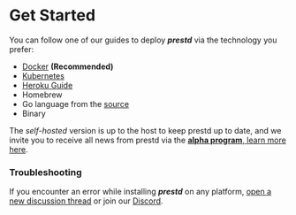 # Get Started

You can follow one of our guides to deploy _**prestd**_ via the technology you prefer:

* [Docker](docker.md) **(Recommended)**
* [Kubernetes](https://github.com/prest/prest/tree/main/install-manifests/kubernetes)
* [Heroku Guide](heroku-guide.md)
* Homebrew
* Go language from the [source](https://github.com/prest/prest)
* Binary

The _self-hosted_ version is up to the host to keep prestd up to date, and we invite you to receive all news from prestd via the [**alpha program**, learn more here](https://github.com/prest/prest/discussions/467).

### Troubleshooting

If you encounter an error while installing _**prestd**_ on any platform, [open a new discussion thread](https://github.com/prest/prest/discussions/new) or join our [Discord](https://discord.gg/JnRjvu39w8).
